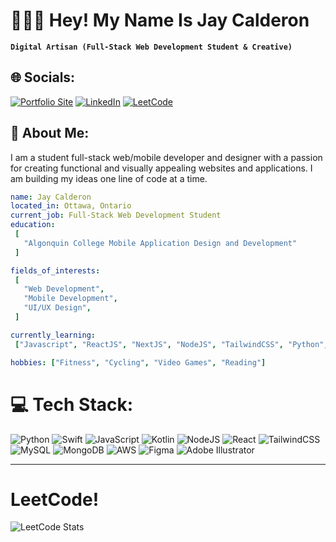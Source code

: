 # 👨🏽‍💻 Hey! My Name Is Jay Calderon

**`Digital Artisan (Full-Stack Web Development Student & Creative)`**

## 🌐 Socials:
[![Portfolio Site](https://img.shields.io/badge/website-000000?logo=About.me&logoColor=white)](https://jaycalderon.com)
[![LinkedIn](https://img.shields.io/badge/LinkedIn-%230077B5.svg?logo=linkedin&logoColor=white)](https://linkedin.com/in/jaycalderone) 
[![LeetCode](https://img.shields.io/badge/-LeetCode-FFA116?logo=LeetCode&logoColor=black)](https://leetcode.com/Jay-Calderon) 

## 💫 About Me:
I am a student full-stack web/mobile developer and designer with a passion for creating functional and visually appealing websites and applications. I am building my ideas one line of code at a time.
 ```yaml
name: Jay Calderon
located_in: Ottawa, Ontario
current_job: Full-Stack Web Development Student
education:
  [
    "Algonquin College Mobile Application Design and Development"
  ]

fields_of_interests:
  [
    "Web Development",
    "Mobile Development",
    "UI/UX Design",
  ]

currently_learning:
  ["Javascript", "ReactJS", "NextJS", "NodeJS", "TailwindCSS", "Python", "NoSQL", "Figma"]

hobbies: ["Fitness", "Cycling", "Video Games", "Reading"]
```

# 💻 Tech Stack:
![Python](https://img.shields.io/badge/python-3670A0?style=for-the-badge&logo=python&logoColor=ffdd54) 
![Swift](https://img.shields.io/badge/swift-F54A2A?style=for-the-badge&logo=swift&logoColor=white) 
![JavaScript](https://img.shields.io/badge/javascript-%23323330.svg?style=for-the-badge&logo=javascript&logoColor=%23F7DF1E) 
![Kotlin](https://img.shields.io/badge/kotlin-%237F52FF.svg?style=for-the-badge&logo=kotlin&logoColor=white) 
![NodeJS](https://img.shields.io/badge/node.js-6DA55F?style=for-the-badge&logo=node.js&logoColor=white) 
![React](https://img.shields.io/badge/react-%2320232a.svg?style=for-the-badge&logo=react&logoColor=%2361DAFB) 
![TailwindCSS](https://img.shields.io/badge/tailwindcss-%2338B2AC.svg?style=for-the-badge&logo=tailwind-css&logoColor=white) 
![MySQL](https://img.shields.io/badge/mysql-%2300000f.svg?style=for-the-badge&logo=mysql&logoColor=white) 
![MongoDB](https://img.shields.io/badge/MongoDB-%234ea94b.svg?style=for-the-badge&logo=mongodb&logoColor=white) 
![AWS](https://img.shields.io/badge/AWS-%23FF9900.svg?style=for-the-badge&logo=amazon-aws&logoColor=white) 
![Figma](https://img.shields.io/badge/figma-%23F24E1E.svg?style=for-the-badge&logo=figma&logoColor=white) 
![Adobe Illustrator](https://img.shields.io/badge/adobe%20illustrator-%23FF9A00.svg?style=for-the-badge&logo=adobe%20illustrator&logoColor=white) 

---
# LeetCode!

![LeetCode Stats](https://leetcode.card.workers.dev/Jay-Calderon?theme=dark&font=source_code_pro&extension=null)

